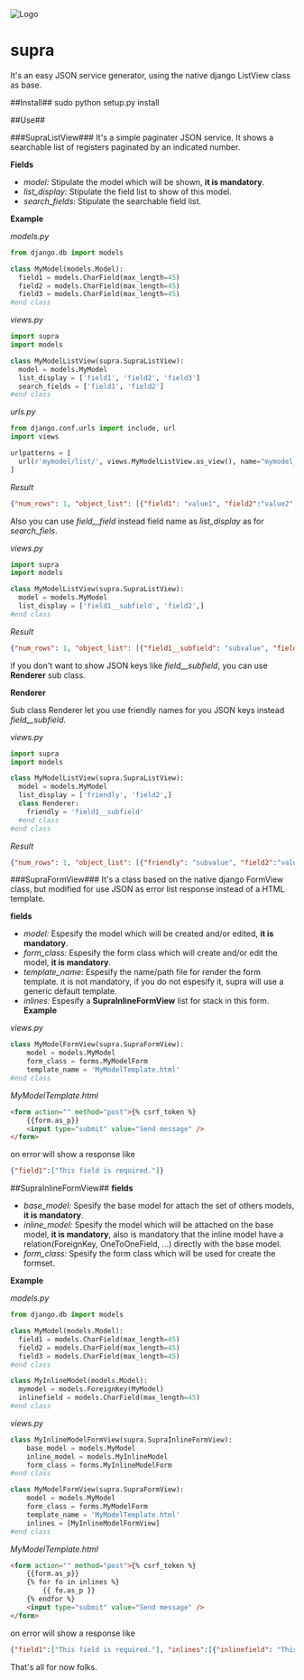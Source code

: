 ![Logo](https://drive.google.com/uc?export=view&id=0B4P0WGQG9LrDTmVzaVFtZ01EckU)
# supra

It's an easy JSON service generator, using the native django ListView class as base.

##Install##
  sudo python setup.py install

##Use##

###SupraListView###
It's a simple paginater JSON service. It shows a searchable list of registers paginated by an indicated number.

**Fields**
  - *model:* Stipulate the model which will be shown, **it is mandatory**.
  - *list_display:* Stipulate the field list to show of this model.
  - *search_fields:* Stipulate the searchable field list.

**Example**

*models.py*
```python
from django.db import models

class MyModel(models.Model):
  field1 = models.CharField(max_length=45)
  field2 = models.CharField(max_length=45)
  field3 = models.CharField(max_length=45)
#end class
```
*views.py*
```python
import supra
import models

class MyModelListView(supra.SupraListView):
  model = models.MyModel
  list_display = ['field1', 'field2', 'field3']
  search_fields = ['field1', 'field2']
#end class
```
*urls.py*
```python
from django.conf.urls import include, url
import views

urlpatterns = [
  url(r'mymodel/list/', views.MyModelListView.as_view(), name="mymodel_list"),
]
```
*Result*
```json
{"num_rows": 1, "object_list": [{"field1": "value1", "field2":"value2", "field3":"value3"}]}
```

Also you can use *field__field* instead field name as *list_display* as for *search_fiels*.

*views.py*
```python
import supra
import models

class MyModelListView(supra.SupraListView):
  model = models.MyModel
  list_display = ['field1__subfield', 'field2',]
#end class
```
*Result*
```json
{"num_rows": 1, "object_list": [{"field1__subfield": "subvalue", "field2":"value2"}]}
```

if you don't want to show JSON keys like *field__subfield*, you can use **Renderer** sub class.

**Renderer**

Sub class Renderer  let you use friendly names for you JSON keys instead *field__subfield*.

*views.py*
```python
import supra
import models

class MyModelListView(supra.SupraListView):
  model = models.MyModel
  list_display = ['friendly', 'field2',]
  class Renderer:
    friendly = 'field1__subfield'
  #end class
#end class
```
*Result*
```json
{"num_rows": 1, "object_list": [{"friendly": "subvalue", "field2":"value2"}]}
```
###SupraFormView###
It's a class based on the native django FormView class, but modified for use JSON as error list response instead of a HTML template.

**fields**
- *model:* Espesify the model which will be created and/or edited, **it is mandatory**.
- *form_class:* Espesify the form class which will create and/or edit the model, **it is mandatory**.
- *template_name:* Espesify the name/path file for render the form template. it is not mandatory, if you do not espesify it, supra will use a generic default template.
- *inlines:* Espesify a **SupraInlineFormView** list for stack in this form.
**Example**

*views.py*
```python
class MyModelFormView(supra.SupraFormView):
	model = models.MyModel
	form_class = forms.MyModelForm
	template_name = 'MyModelTemplate.html'
#end class
```
*MyModelTemplate.html*
```html
<form action="" method="post">{% csrf_token %}
    {{form.as_p}}
    <input type="submit" value="Send message" />
</form>
```
on error will show a response like
```json
{"field1":["This field is required."]}
```
##SupraInlineFormView##
**fields**
- *base_model:* Spesify the base model for attach the set of others models, **it is mandatory**.
- *inline_model:* Spesify the model which will be attached on the base model, **it is mandatory**, also is mandatory that the inline model have a relation(ForeignKey, OneToOneField, ...) directly with the base model.
- *form_class:* Spesify the form class which will be used for create the formset.

**Example**


*models.py*
```python
from django.db import models

class MyModel(models.Model):
  field1 = models.CharField(max_length=45)
  field2 = models.CharField(max_length=45)
  field3 = models.CharField(max_length=45)
#end class

class MyInlineModel(models.Model):
  mymodel = models.ForeignKey(MyModel)
  inlinefield = models.CharField(max_length=45)
#end class
```
*views.py*
```python
class MyInlineModelFormView(supra.SupraInlineFormView):
	base_model = models.MyModel
	inline_model = models.MyInlineModel
	form_class = forms.MyInlineModelForm
#end class

class MyModelFormView(supra.SupraFormView):
	model = models.MyModel
	form_class = forms.MyModelForm
	template_name = 'MyModelTemplate.html'
	inlines = [MyInlineModelFormView]
#end class
```
*MyModelTemplate.html*
```html
<form action="" method="post">{% csrf_token %}
    {{form.as_p}}
    {% for fo in inlines %}
    	{{ fo.as_p }}
    {% endfor %}
    <input type="submit" value="Send message" />
</form>
```
on error will show a response like
```json
{"field1":["This field is required."], "inlines":[{"inlinefield": "This field is required."}]}
```
That's all for now folks.
